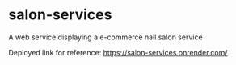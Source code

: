 # salon-services
A web service displaying a e-commerce nail salon service

Deployed link for reference: https://salon-services.onrender.com/